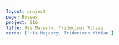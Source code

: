 ```yaml
---
layout: project
page: Bosses
project: S16
title: His Majesty, Tridecimus Vitiae
cards: ['His Majesty, Tridecimus Vitiae']
---
```

